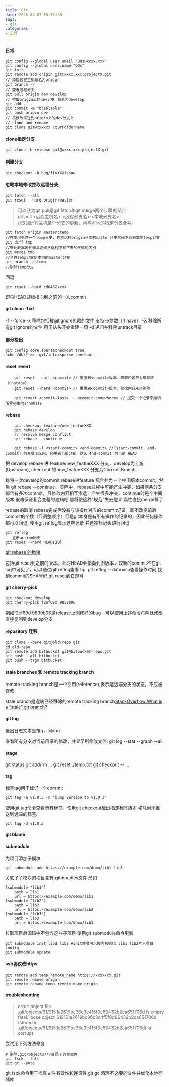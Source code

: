 ```yaml
---
title: Git
date: 2020-04-07 09:37:30
tags:
- git
categories: 
- 工具
---
```

#### 日常
```
git config --global user.email "QQs@xxxx.xxx"
git config --global user.name "QQs"
git init
git remote add origin git@xxxx.xxx:projectX.git
// 添加远程主机命名为origin
git branch -r
// 查看远程分支
git pull origin dev:develop
// 拉取origin上的dev分支 命名为develop
git add .
git commit -m "blablabla"
git push origin dev
// 将修改推送到origin上的dev分支上
// clone and rename 
git clone git@xxxxxx YourFolderName
```
#### clone指定分支
```
git clone -b release git@xxxx.xxx:projectX.git
```
#### 创建分支
```
git checkout -b bug/fixXXXissue
```
#### 忽略本地修改拉取远程分支
```
git fetch --all
git reset --hard origin/master
```
> 可以认为git pull是git fetch和git merge两个步骤的结合<br>
> git pull <远程主机名> <远程分支名>:<本地分支名><br>
//取回远程主机某个分支的更新，再与本地的指定分支合并。

```
git fetch origin master:temp 
//在本地新建一个temp分支，并将远程origin仓库的master分支代码下载到本地temp分支
git diff tmp 
//来比较本地代码与刚刚从远程下载下来的代码的区别
git merge tmp
//合并temp分支到本地的master分支
git branch -d temp
//删除temp分支
```
回退
```
git reset --hard cd8462xxxx
```
即将HEAD游标指向到之前的一次commit
#### git clean -fxd
-f --force
-x 移除包括被gitignore忽略的文件 支持-e参数（if have）
-X 移除所有git ignore的文件 用于从头开始重建一切
-d 递归并移除untrack目录
#### 部分检出
```
git config core.sparsecheckout true
echo /db/* >> .git/info/sparse-checkout
```
#### reset revert
```
    git reset --soft <commit> // 重置到<commit>版本，修改内容放入缓存区（unstage）
    git reset --hard <commit> // 重置到<commit>版本，修改内容永久删除

    git revert <commit-last> .. <commit-somewhere> // 提交一个记录来撤销所罗列出的<commit>
```
#### rebase
```
    git checkout feature/new_featueXXX
    git rebase develop
    // resolve merge conflict
    git rebase --continue
```
```
    git rebase -i <start-commit> <end-commit> //(start-commit, end-commit] 前开后闭区间，合并到当前分支，默认 end-commit 为当前 HEAD
```
把 develop rebase 进 feature/new_featueXXX 分支，develop为上游(Upstream), checkout 的new_featueXXX 分支为Currnet Branch.

每将一次develop的commit rebase进feature 都合并为一个中间版本commit，然后 git rebase --continue。实际中，rebase过程中可能产生冲突，如果两条分支都含有多次commit，且修改内容相互渗透，产生很多冲突，continue时是个中间版本 很难保证复合变基的逻辑吧 那将使这种"规范"失去意义 索性直接merge算了

rebase的取消
rebase完成后没有与该操作对应的commit记录，即不改变前后commit的个数（只调整顺序）但是git本身是有所有操作的记录的，因此任何操作都可以回退, 使用git reflog显示这些记录 并选择标记头进行回退
```
git reflog
---显示action历史---
git reset --hard HEAD{10}
```
[git rebase 的撤销](https://www.cnblogs.com/suanec/p/7511137.html)

包括git reset到之前的版本，此时HEAD会指向到旧版本，较新的commit不在git log中可见了，可以通过git reflog查看 tip: git reflog --date=iso查看操作时间 
找到commit的SHA号码 git reset到它即可

#### git cherry-pick
```
git checkout develop
git cherry-pick f2ef69d 9839b06
```
例如f2ef69d 9839b06是release上刚修好的bug，可以使用上述命令将两处修改直接复制到develop分支
#### repository 迁移
```
git clone --bare git@old-repo.git 
cd old-repo
git remote add bitbucket git@bitbucket-repo.git
git push --all bitbucket
git push --tags bitbucket
```

#### stale branches 和 remote tracking branch
remote tracking branch是一个引用(reference),表示是远端分支的状态，不应被修改

stale branch是远端已经移除的remote tracking branch[StackOverflow:What is a “stale” git branch?](https://stackoverflow.com/questions/29112156/what-is-a-stale-git-branch)

#### git log
退出日志文本是按q，同vim

查看所有分支对当前目录的修改，并显示所修改文件:
git log --stat --graph --all

#### stage
git status
git add/rm <file>...
git reset ./temp.txt
git checkout -- <file>...

#### tag
标签tag用于标记一个commit
```
git tag -a v1.0.3 -m "bump version to v1.0.3"
```
使用git tag命令查看所有标签，使用git checkout检出指定标签版本
移除尚未推送到远端的标签:
```
git tag -d v1.0.3
```
#### git blame

#### submodule
为项目添加子模块
```
git submodule add https://example.com/demo/lib1 lib1
```
关联了子模块的项目含有.gitmoudles文件 形如
```
[submodule "lib1"]
    path = lib1
    url = https://example.com/demo/lib1
[submodule "lib2"]
    path = lib2
    url = https://example.com/demo/lib2
[submodule "lib3"]
    path = lib3
    url = https://example.com/demo/lib3
```
拉取项目后源码中不包含这些子项目 使用git submodule命令更新
```
git submodule init lib1 lib2 #init命令可以按需初始化 lib1 lib2写入项目config
git submodule update

```

#### ssh协议改https
```
git remote add temp_remote_name https://xxxxxxx.git
git remote remove origin
git remote rename temp_remote_name origin
```

#### troubleshooting 
> error: object file .git/objects/61/9151e2619bc36c3c4f5f0c86432b2ca651706d is empty fatal: loose object 619151e2619bc36c3c4f5f0c86432b2ca651706d (stored in .git/objects/61/9151e2619bc36c3c4f5f0c86432b2ca651706d) is corrupt

尝试用下列方法修复
```
# 删除.git/objects/*/目录下的空文件
git fsck --full 
git gc --auto
```
git fsck命令用于检查文件有效性和连贯性
git gc 清理不必要的文件并优化本地存储库